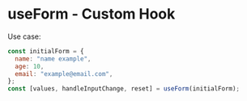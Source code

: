 # useForm - Custom Hook

Use case:

```js
const initialForm = {
  name: "name example",
  age: 10,
  email: "example@email.com",
};
const [values, handleInputChange, reset] = useForm(initialForm);
```
